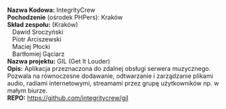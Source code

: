 **Nazwa Kodowa:** IntegrityCrew<br />
**Pochodzenie** (ośrodek PHPers): Kraków <br />
**Skład zespołu:** (Kraków)<br />
  &nbsp;&nbsp;&nbsp;Dawid Sroczyński<br />
  &nbsp;&nbsp;&nbsp;Piotr Arciszewski<br />
  &nbsp;&nbsp;&nbsp;Maciej Płocki<br />
  &nbsp;&nbsp;&nbsp;Bartłomiej Gąciarz<br />
**Nazwa projektu:** GIL (Get It Louder)<br />
**Opis:** Aplikacja przeznaczona do zdalnej obsługi serwera muzycznego. Pozwala na równoczesne dodawanie, odtwarzanie i zarządzanie plikami audio, radiami internetowymi, streamami przez grupę użytkowników np. w małym biurze.<br />
**REPO:** https://github.com/integritycrew/gil<br />
